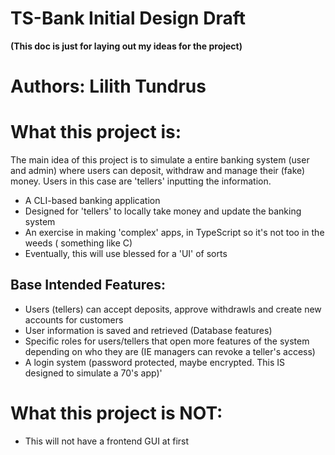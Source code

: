 # TS-Bank Initial Design Draft

__(This doc is just for laying out my ideas for the project)__


# Authors: Lilith Tundrus

# What this project is:

The main idea of this project is to simulate a entire banking system (user and admin) where users can deposit, withdraw and manage their (fake) money. Users in this case are 'tellers' inputting the information.

- A CLI-based banking application
- Designed for 'tellers' to locally take money and update the banking system
- An exercise in making 'complex' apps, in TypeScript so it's not too in the weeds ( something like C)
- Eventually, this will use blessed for a 'UI' of sorts


## Base Intended Features:
- Users (tellers) can accept deposits, approve withdrawls and create new accounts for customers
- User information is saved and retrieved (Database features)
- Specific roles for users/tellers that open more features of the system depending on who they are (IE managers can revoke a teller's access)
- A login system (password protected, maybe encrypted. This IS designed to simulate a 70's app)'

# What this project is NOT:
- This will not have a frontend GUI at first